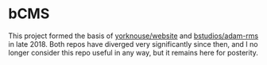 # bCMS

This project formed the basis of [yorknouse/website](https://github.com/yorknouse/website) and [bstudios/adam-rms](https://github.com/bstudios/adam-rms) in late 2018. Both repos have diverged very significantly since then, and I no longer consider this repo useful in any way, but it remains here for posterity. 
